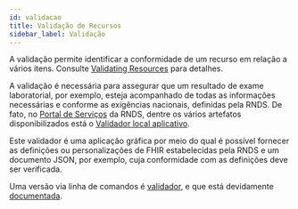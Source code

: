 ```yaml
---
id: validacao
title: Validação de Recursos
sidebar_label: Validação
---
```


A validação permite identificar a conformidade
de um recurso em relação a vários itens. Consulte [Validating Resources](https://www.hl7.org/fhir/validation.html)
para detalhes.

A validação é necessária para assegurar que um resultado de exame laboratorial,
por exemplo, esteja acompanhado de todas as informações necessárias e
conforme as exigências nacionais, definidas pela RNDS.
De fato, no [Portal de Serviços](https://servicos-datasus.saude.gov.br/detalhe/UZQjoYDDFN) da RNDS,
dentre os vários artefatos disponibilizados está o [Validador local aplicativo](https://doc-0k-b0-docs.googleusercontent.com/docs/securesc/pv16ckcadsrom8ll89o65she880al4qi/je4967phlp7b1fhq5kovqf8gnaakio7m/1599249225000/10214180060604046643/00115241587149400156/19c5hNwXv8qZk8Ylq-PJAnTFPr8_d5z8n?e=download&authuser=0&nonce=m7h2r4gkh32jk&user=00115241587149400156&hash=31u37radoua6t6fot61ga1qad9qsauev).

Este validador é uma aplicação gráfica por meio do qual é possível fornecer as definições ou personalizações
de FHIR estabelecidas pela RNDS e um documento JSON, por exemplo, cuja conformidade com as definições
deve ser verificada.

Uma versão via linha de comandos é [validador](), e que está devidamente [documentada](https://confluence.hl7.org/display/FHIR/Using+the+FHIR+Validator).
